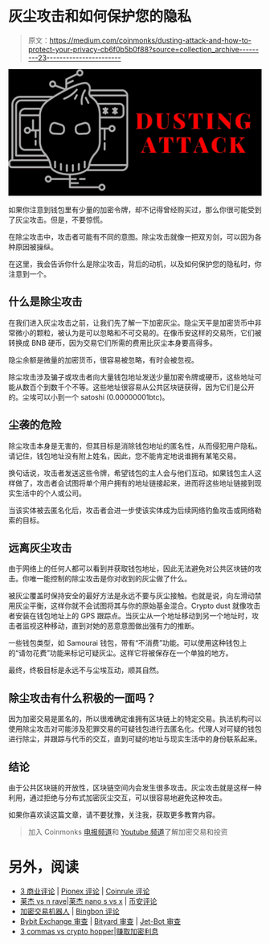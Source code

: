 # 灰尘攻击和如何保护您的隐私

> 原文：<https://medium.com/coinmonks/dusting-attack-and-how-to-protect-your-privacy-cb6f0b5b0f88?source=collection_archive---------23----------------------->

![](img/53fcf2802bd3f22e4eb5b67c859e71dd.png)

如果你注意到钱包里有少量的加密令牌，却不记得曾经购买过，那么你很可能受到了灰尘攻击。但是，不要惊慌。

在除尘攻击中，攻击者可能有不同的意图。除尘攻击就像一把双刃剑，可以因为各种原因被操纵。

在这里，我会告诉你什么是除尘攻击，背后的动机，以及如何保护您的隐私时，你注意到一个。

## **什么是除尘攻击**

在我们进入灰尘攻击之前，让我们先了解一下加密灰尘。隐尘天平是加密货币中非常微小的颗粒，被认为是可以忽略和不可交易的。在像币安这样的交易所，它们被转换成 BNB 硬币，因为交易它们所需的费用比灰尘本身要高得多。

隐尘余额是微量的加密货币，很容易被忽略，有时会被忽视。

除尘攻击涉及骗子或攻击者向大量钱包地址发送少量加密令牌或硬币，这些地址可能从数百个到数千个不等。这些地址很容易从公共区块链获得，因为它们是公开的。尘埃可以小到一个 satoshi (0.00000001btc)。

## **尘袭的危险**

除尘攻击本身是无害的，但其目标是消除钱包地址的匿名性，从而侵犯用户隐私。请记住，钱包地址没有附上姓名，因此，您不能肯定地说谁拥有某笔交易。

换句话说，攻击者发送这些令牌，希望钱包的主人会与他们互动。如果钱包主人这样做了，攻击者会试图将单个用户拥有的地址链接起来，进而将这些地址链接到现实生活中的个人或公司。

当该实体被去匿名化后，攻击者会进一步使该实体成为后续网络钓鱼攻击或网络勒索的目标。

## **远离灰尘攻击**

由于网络上的任何人都可以看到并获取钱包地址，因此无法避免对公共区块链的攻击。你唯一能控制的除尘攻击是你对收到的灰尘做了什么。

被灰尘覆盖时保持安全的最好方法是永远不要与灰尘接触。也就是说，向左滑动禁用灰尘平衡，这样你就不会试图将其与你的原始基金混合。Crypto dust 就像攻击者安装在钱包地址上的 GPS 跟踪点。当灰尘从一个地址移动到另一个地址时，攻击者监视这种移动，直到对她的恶意意图做出强有力的推断。

一些钱包类型，如 Samourai 钱包，带有“不消费”功能。可以使用这种钱包上的“请勿花费”功能来标记可疑灰尘。这样它将被保存在一个单独的地方。

最终，终极目标是永远不与尘埃互动，顺其自然。

## 除尘攻击有什么积极的一面吗？

因为加密交易是匿名的，所以很难确定谁拥有区块链上的特定交易。执法机构可以使用除尘攻击对可能涉及犯罪交易的可疑钱包进行去匿名化。代理人对可疑的钱包进行除尘，并跟踪与代币的交互，直到可疑的地址与现实生活中的身份联系起来。

## **结论**

由于公共区块链的开放性，区块链空间内会发生很多攻击。灰尘攻击就是这样一种利用，通过拒绝与分布式加密灰尘交互，可以很容易地避免这种攻击。

如果你喜欢读这篇文章，请不要犹豫，关注我，获取更多教育内容。

> 加入 Coinmonks [电报频道](https://t.me/coincodecap)和 [Youtube 频道](https://www.youtube.com/c/coinmonks/videos)了解加密交易和投资

# 另外，阅读

*   [3 商业评论](/coinmonks/3commas-review-an-excellent-crypto-trading-bot-2020-1313a58bec92) | [Pionex 评论](https://coincodecap.com/pionex-review-exchange-with-crypto-trading-bot) | [Coinrule 评论](/coinmonks/coinrule-review-2021-a-beginner-friendly-crypto-trading-bot-daf0504848ba)
*   [莱杰 vs n rave](/coinmonks/ledger-vs-ngrave-zero-7e40f0c1d694)|[莱杰 nano s vs x](/coinmonks/ledger-nano-s-vs-x-battery-hardware-price-storage-59a6663fe3b0) | [币安评论](/coinmonks/binance-review-ee10d3bf3b6e)
*   [加密交易机器人](/coinmonks/crypto-trading-bot-c2ffce8acb2a) | [Bingbon 评论](https://coincodecap.com/bingbon-review)
*   [Bybit Exchange 审查](/coinmonks/bybit-exchange-review-dbd570019b71) | [Bityard 审查](https://coincodecap.com/bityard-reivew) | [Jet-Bot 审查](https://coincodecap.com/jet-bot-review)
*   [3 commas vs crypto hopper](/coinmonks/3commas-vs-pionex-vs-cryptohopper-best-crypto-bot-6a98d2baa203)|[赚取加密利息](/coinmonks/earn-crypto-interest-b10b810fdda3)